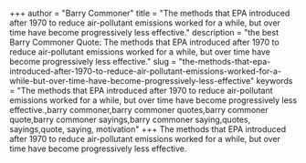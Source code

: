 +++
author = "Barry Commoner"
title = "The methods that EPA introduced after 1970 to reduce air-pollutant emissions worked for a while, but over time have become progressively less effective."
description = "the best Barry Commoner Quote: The methods that EPA introduced after 1970 to reduce air-pollutant emissions worked for a while, but over time have become progressively less effective."
slug = "the-methods-that-epa-introduced-after-1970-to-reduce-air-pollutant-emissions-worked-for-a-while-but-over-time-have-become-progressively-less-effective"
keywords = "The methods that EPA introduced after 1970 to reduce air-pollutant emissions worked for a while, but over time have become progressively less effective.,barry commoner,barry commoner quotes,barry commoner quote,barry commoner sayings,barry commoner saying,quotes, sayings,quote, saying, motivation"
+++
The methods that EPA introduced after 1970 to reduce air-pollutant emissions worked for a while, but over time have become progressively less effective.
